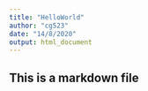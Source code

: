 ```yaml
---
title: "HelloWorld"
author: "cg523"
date: "14/8/2020"
output: html_document
---
```


## This is a markdown file 